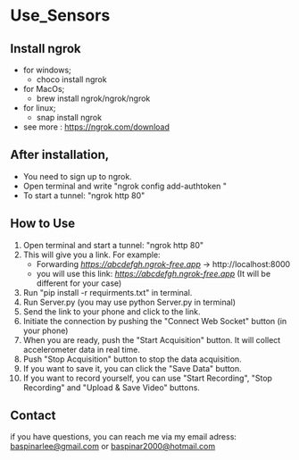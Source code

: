 # Use_Sensors
## Install ngrok
* for windows;
  * choco install ngrok
* for MacOs;
  * brew install ngrok/ngrok/ngrok
* for linux;
  * snap install ngrok
* see more : https://ngrok.com/download

## After installation, 
* You need to sign up to ngrok.
* Open terminal and write "ngrok config add-authtoken <token>"
* To start a tunnel: "ngrok http 80"

## How to Use
1) Open terminal and start a tunnel: "ngrok http 80"
2) This will give you a link. For example:
   * Forwarding                    *https://abcdefgh.ngrok-free.app* -> http://localhost:8000
   * you will use this link: *https://abcdefgh.ngrok-free.app*  (It will be different for your case)
3) Run "pip install -r requirments.txt" in terminal.
4) Run Server.py (you may use python Server.py in terminal)
5) Send the link to your phone and click to the link.
6) Initiate the connection by pushing the "Connect Web Socket" button (in your phone)
7) When you are ready, push the "Start Acquisition" button. It will collect accelerometer data in real time.
8) Push "Stop Acquisition" button to stop the data acquisition.
9) If you want to save it, you can click the "Save Data" button.
10) If you want to record yourself, you can use "Start Recording", "Stop Recording" and "Upload & Save Video" buttons.

## Contact
if you have questions, you can reach me via my email adress: 
baspinarlee@gmail.com    or    baspinar2000@hotmail.com
